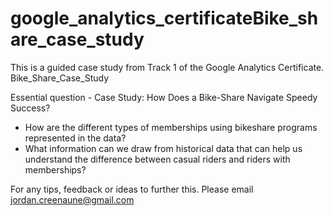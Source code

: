 # google_analytics_certificateBike_share_case_study
This is a guided case study from Track 1 of the Google Analytics Certificate. Bike_Share_Case_Study

Essential question - Case Study: How Does a Bike-Share Navigate Speedy Success? 

  - How are the different types of memberships using bikeshare programs represented in the data? 
  - What information can we draw from historical data that can help us understand the difference between casual riders and riders with memberships?


For any tips, feedback or ideas to further this. Please email jordan.creenaune@gmail.com

